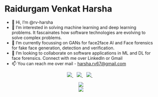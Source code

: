 # Raidurgam Venkat Harsha

- 👋 Hi, I’m @rv-harsha
- 👀 I’m interested in solving machine learning and deep learning problems. It fascainates how software technologies are evolving to solve complex problems. 
- 🌱 I’m currently focussing on GANs for face2face AI and Face forensics for fake face generation, detection and verification. 
- 💞️ I’m looking to collaborate on software applications in ML and DL for face forensics.
 Connect with me over LinkedIn or Gmail
- 📫 You can reach me over mail - harsha.rv67@gmail.com 
<p align='center'>
<a href='mailto:harsha.rv67@gmail.com'>
  <img src="https://img.shields.io/badge/Gmail-D14836?style=for-the-badge&logo=gmail&logoColor=white" />
  </a>&nbsp;&nbsp;
  <a href="www.linkedin.com/in/harsha-rv">
    <img src="https://img.shields.io/badge/linkedin-%230077B5.svg?&style=for-the-badge&logo=linkedin&logoColor=white" />
  </a>&nbsp;&nbsp;
   <a href="rv-harsha.github.io">
    <img src=" https://img.shields.io/badge/GitHub-100000?style=for-the-badge&logo=github&logoColor=white" />
  </a>&nbsp;&nbsp;
</p>
<p align='center'>
  <img src="https://github-readme-stats.vercel.app/api?username=rv-harsha&theme=dark&show_icons=true&count_private=true" />
  <br/>
  <img src="https://github-readme-stats.vercel.app/api/top-langs/?username=rv-harsha&theme=dark&langs_count=8&exclude_repo=rv-harsha.github.io"/>
</p>


<!---
rv-harsha/rv-harsha is a ✨ special ✨ repository because its `README.md` (this file) appears on your GitHub profile.
You can click the Preview link to take a look at your changes.
--->
